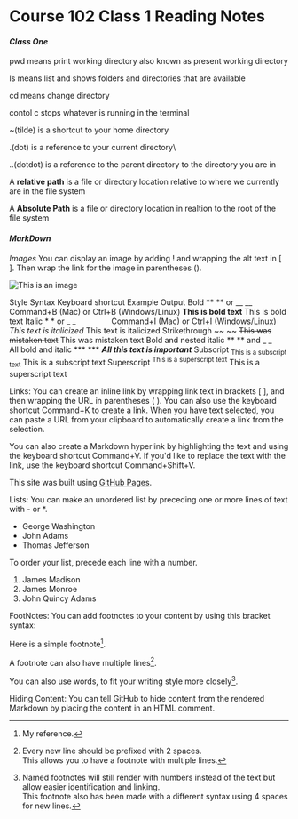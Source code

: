 # Course 102 Class 1 Reading Notes

#### *Class One*

pwd means print working directory also known as present working directory

ls means list and shows folders and directories that are available

cd means change directory

contol c stops whatever is running in the terminal

~(tilde) is a shortcut to your home directory

.(dot) is a reference to your current directory\

..(dotdot) is a reference to the parent directory to the directory you are in

A **relative path** is a file or directory location relative to where we currently are in the file system

A **Absolute Path** is a file or directory location in realtion to the root of the file system


#### *MarkDown*
*Images*
You can display an image by adding ! and wrapping the alt text in [ ]. Then wrap the link for the image in parentheses ().

![This is an image](https://myoctocat.com/assets/images/base-octocat.svg)

Style	Syntax	Keyboard shortcut	Example	Output
Bold	** ** or __ __	Command+B (Mac) or Ctrl+B (Windows/Linux)	**This is bold text**	This is bold text
Italic	* * or _ _     	Command+I (Mac) or Ctrl+I (Windows/Linux)	*This text is italicized*	This text is italicized
Strikethrough	~~ ~~		~~This was mistaken text~~	This was mistaken text
Bold and nested italic	** ** and _ _	
All bold and italic	*** ***		***All this text is important***
Subscript	<sub> </sub>		<sub>This is a subscript text</sub>	This is a subscript text
Superscript	<sup> </sup>		<sup>This is a superscript text</sup>	This is a superscript text

Links:
You can create an inline link by wrapping link text in brackets [ ], and then wrapping the URL in parentheses ( ). You can also use the keyboard shortcut Command+K to create a link. When you have text selected, you can paste a URL from your clipboard to automatically create a link from the selection.

You can also create a Markdown hyperlink by highlighting the text and using the keyboard shortcut Command+V. If you'd like to replace the text with the link, use the keyboard shortcut Command+Shift+V.

This site was built using [GitHub Pages](https://pages.github.com/).

Lists:
You can make an unordered list by preceding one or more lines of text with - or *.
- George Washington
- John Adams
- Thomas Jefferson

To order your list, precede each line with a number.

1. James Madison
2. James Monroe
3. John Quincy Adams

FootNotes: 
You can add footnotes to your content by using this bracket syntax:

Here is a simple footnote[^1].

A footnote can also have multiple lines[^2].  

You can also use words, to fit your writing style more closely[^note].

[^1]: My reference.
[^2]: Every new line should be prefixed with 2 spaces.  
  This allows you to have a footnote with multiple lines.
[^note]:
    Named footnotes will still render with numbers instead of the text but allow easier identification and linking.  
    This footnote also has been made with a different syntax using 4 spaces for new lines.

Hiding Content:
You can tell GitHub to hide content from the rendered Markdown by placing the content in an HTML comment.

<!-- This content will not appear in the rendered Markdown -->
